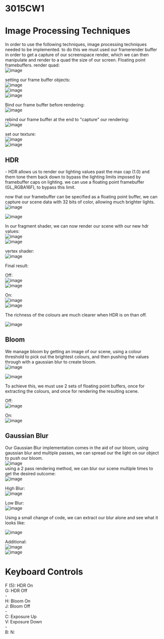 # 3015CW1

<h1>Image Processing Techniques</h1>

In order to use the following techniques, image processing techniques needed to be implemented.
to do this we must used our framerender buffer in order to get a capture of our screenspace render, which we can then manipulate and render to a quad the size of our screen.
Floating point framebuffers.
render quad:<br>
![image](https://github.com/Spenu12994/3015CW1/assets/91668500/e7d58f7a-99cc-4732-b0ca-41f6ab52afb1)

setting our frame buffer objects:<br>
![image](https://github.com/Spenu12994/3015CW1/assets/91668500/da890269-ff90-4d38-9bdc-494cbb159aa9)<br>
![image](https://github.com/Spenu12994/3015CW1/assets/91668500/eb9373c5-54cc-4d95-8724-d88b4575ecbc)<br>
![image](https://github.com/Spenu12994/3015CW1/assets/91668500/8b265ab1-a706-4e5c-8ab8-bd24c9586f8b)<br>

Bind our frame buffer before rendering:<br>
![image](https://github.com/Spenu12994/3015CW1/assets/91668500/e0ee1cf0-889b-44be-a4f6-87a773ea66ae)<br>

rebind our frame buffer at the end to "capture" our rendering:<br>
![image](https://github.com/Spenu12994/3015CW1/assets/91668500/059f69c2-8e9e-440b-8bcd-18a3cbf520e6)<br>

set our texture:<br>
![image](https://github.com/Spenu12994/3015CW1/assets/91668500/fce0c590-1b7a-4442-84b8-97aa3b5e241d)<br>
![image](https://github.com/Spenu12994/3015CW1/assets/91668500/cbeaf5e0-8d5b-43b9-adf0-3040600e7d1c)<br>

<h2>HDR</h2> -
HDR allows us to render our lighting values past the max cap (1.0) and them tone them back down to bypass the lighting limits imposed by framebuffer caps on lighting.
we can use a floating point framebuffer (GL_RGBA16F), to bypass this limit.

now that our framebuffer can be specified as a floating point buffer, we can capture our scene data with 32 bits of color, allowing much brighter lights.<br>
![image](https://github.com/Spenu12994/3015CW1/assets/91668500/bb69771e-9d33-4bfa-b8bd-f4741020e62a)<br>

![image](https://github.com/Spenu12994/3015CW1/assets/91668500/67049b6e-e159-45d9-a9eb-248e16d4a36a)<br>

In our fragment shader, we can now render our scene with our new hdr values:<br>
![image](https://github.com/Spenu12994/3015CW1/assets/91668500/435554bd-a4f9-425e-8c92-8933884fd1e2)<br>
![image](https://github.com/Spenu12994/3015CW1/assets/91668500/768c1104-13c0-4d07-8cad-94dc60739eca)<br>

vertex shader:<br>
![image](https://github.com/Spenu12994/3015CW1/assets/91668500/d090d2be-b081-466d-a30c-16a8abcb4d8a)<br>

Final result:<br>

Off:<br>
![image](https://github.com/Spenu12994/3015CW1/assets/91668500/0a173de7-5aa3-4dbb-b0fc-b7730e7d3e33)<br>
![image](https://github.com/Spenu12994/3015CW1/assets/91668500/ecc009cd-43fd-486e-bb5c-08fd985891f0)<br>

On:<br>
![image](https://github.com/Spenu12994/3015CW1/assets/91668500/ff242b68-f1f8-403c-862e-d3ec677bbb9e)<br>
![image](https://github.com/Spenu12994/3015CW1/assets/91668500/35761fcc-f0ab-45cd-a6d1-dc3d0413f4e0)<br>

The richness of the colours are much clearer when HDR is on than off.<br>

![image](https://github.com/Spenu12994/3015CW1/assets/91668500/9b8f5cd4-26ae-473e-af31-a068a298a0b5)<br>


<h2>Bloom</h2>

We manage bloom by getting an image of our scene, using a colour threshold to pick out the brightest colours, and then pushing the values through with a gaussian blur to create bloom.
<br>
![image](https://github.com/Spenu12994/3015CW1/assets/91668500/bb9ded99-9931-4331-b397-a45f88d153bb)<br>

![image](https://github.com/Spenu12994/3015CW1/assets/91668500/d3c5ac67-9cbf-4432-9f5f-abbb73448300)<br>

To achieve this, we must use 2 sets of floating point buffers, once for extracting the colours, and once for rendering the resulting scene.

Off:<br>
![image](https://github.com/Spenu12994/3015CW1/assets/91668500/7ebe266d-1c48-4586-a699-623dcd97f43b)<br>

On:<br>
![image](https://github.com/Spenu12994/3015CW1/assets/91668500/3e97fb26-bb49-440b-9690-805d993aefea)<br>



<h2>Gaussian Blur</h2>

Our Gaussian Blur implementation comes in the aid of our bloom, using gaussian blur and multiple passes, we can spread our the light on our object to push our bloom.<br>
![image](https://github.com/Spenu12994/3015CW1/assets/91668500/b4fc8739-e49e-4757-aab4-27065200d567)<br>
using a 2 pass rendering method, we can blur our scene multiple times to get the desired outcome:<br>
![image](https://github.com/Spenu12994/3015CW1/assets/91668500/a84d9356-84d2-440a-823a-32fd6820d053)

High Blur:<br>
![image](https://github.com/Spenu12994/3015CW1/assets/91668500/62bf1682-919b-4bec-af5a-3a4dc71c39a5)<br>

Low Blur:<br>
![image](https://github.com/Spenu12994/3015CW1/assets/91668500/57dd8c6c-1e5f-4ade-b819-ff7349ed617f)<br>

Using a small change of code, we can extract our blur alone and see what it looks like:<br>

![image](https://github.com/Spenu12994/3015CW1/assets/91668500/a227a761-3951-42bf-9ac7-940c6473dfdd)<br>




Additional:<br>
![image](https://github.com/Spenu12994/3015CW1/assets/91668500/4894a4ad-90fd-4b92-bf1a-cec5c5620d93)<br>
![image](https://github.com/Spenu12994/3015CW1/assets/91668500/a411263d-6e06-4ba4-b6a6-c8e6ed49c946)<br>




<h1>Keyboard Controls</h1>
F (5): HDR On<br>
G: HDR Off<br>
-<br>
H: Bloom On<br>
J: Bloom Off<br>
-<br>
C: Exposure Up<br>
V: Exposure Down<br>
-<br>
B: 
N: 


